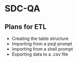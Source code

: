 # SDC-QA

## Plans for ETL
* Creating the table structure
* Importing from a psql prompt
* Importing from a shell prompt
* Exporting data to a .csv file